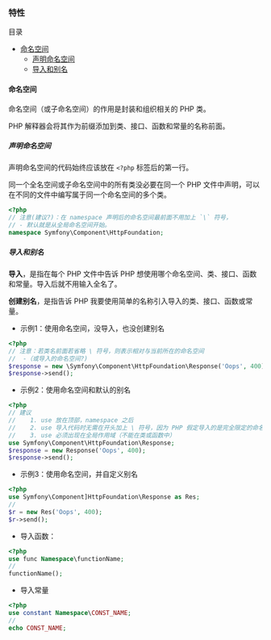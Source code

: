 ### 特性

目录
* [命名空间](#命名空间)
    * [声明命名空间](#声明命名空间)
    * [导入和别名](#导入和别名)


#### 命名空间

命名空间（或子命名空间）的作用是封装和组织相关的 PHP 类。

PHP 解释器会将其作为前缀添加到类、接口、函数和常量的名称前面。

##### 声明命名空间

声明命名空间的代码始终应该放在 `<?php` 标签后的第一行。

同一个全名空间或子命名空间中的所有类没必要在同一个 PHP 文件中声明，可以在不同的文件中编写属于同一个命名空间的多个类。

```php
<?php
// 注意(建议?)：在 namespace 声明后的命名空间最前面不用加上 `\` 符号，
// - 默认就是从全局命名空间开始。
namespace Symfony\Component\HttpFoundation;
```

##### 导入和别名

**导入**，是指在每个 PHP 文件中告诉 PHP 想使用哪个命名空间、类、接口、函数和常量。导入后就不用输入全名了。

**创建别名**，是指告诉 PHP 我要使用简单的名称引入导入的类、接口、函数或常量。

* 示例1：使用命名空间，没导入，也没创建别名
```php
<?php
// 注意：若类名前面若省略 \ 符号，则表示相对与当前所在的命名空间
//  -（或导入的命名空间?)
$response = new \Symfony\Component\HttpFoundation\Response('Oops', 400);
$response->send();
```

* 示例2：使用命名空间和默认的别名
```php
<?php
// 建议
//    1. use 放在顶部，namespace 之后
//    2. use 导入代码时无需在开头加上 \ 符号，因为 PHP 假定导入的是完全限定的命名空间。
//    3. use 必须出现在全局作用域（不能在类或函数中）
use Symfony\Component\HttpFoundation\Response;
$response = new Response('Oops', 400);
$response->send();
```

* 示例3：使用命名空间，并自定义别名
```php
<?php
use Symfony\Component]HttpFoundation\Response as Res;
//
$r = new Res('Oops', 400);
$r->send();
```

* 导入函数： 
```php 
<?php
use func Namespace\functionName;
//
functionName();
```

* 导入常量
```php
<?php
use constant Namespace\CONST_NAME;
//
echo CONST_NAME;




























